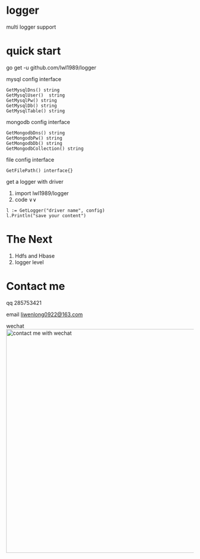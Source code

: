 # logger

multi logger support

# quick start

go get -u github.com/lwl1989/logger

mysql config interface
```
GetMysqlDns() string
GetMysqlUser()  string
GetMysqlPw() string
GetMysqlDb() string
GetMysqlTable() string
```

mongodb config interface
```
GetMongodbDns() string
GetMongodbPw() string
GetMongodbDb() string
GetMongodbCollection() string
```

file config interface
```
GetFilePath() interface{}
```

get a logger with driver

1. import lwl1989/logger
2. code ∨∨

```
l := GetLogger("driver name", config)
l.Println("save your content")
```

# The Next

1. Hdfs and Hbase
2. logger level

# Contact me

qq 285753421

email liwenlong0922@163.com

wechat
<img src="https://github.com/lwl1989/spinx/blob/master/Wechat.jpeg" alt="contact me with wechat" width="600" />